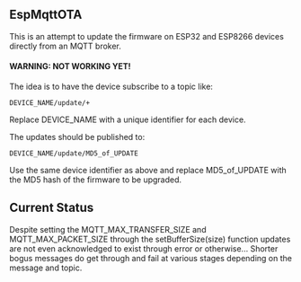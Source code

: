 ## EspMqttOTA
 This is an attempt to update the firmware on ESP32 and ESP8266 devices directly from an MQTT broker.

#### WARNING: NOT WORKING YET!

The idea is to have the device subscribe to a topic like:
```
DEVICE_NAME/update/+
```
Replace DEVICE_NAME with a unique identifier for each device.

The updates should be published to:
```
DEVICE_NAME/update/MD5_of_UPDATE
```
Use the same device identifier as above and replace MD5_of_UPDATE with the MD5 hash of the firmware to be upgraded.

## Current Status
Despite setting the  MQTT_MAX_TRANSFER_SIZE and MQTT_MAX_PACKET_SIZE through the setBufferSize(size) function updates are not even acknowledged to exist through error or otherwise... Shorter bogus messages do get through and fail at various stages depending on the message and topic.

